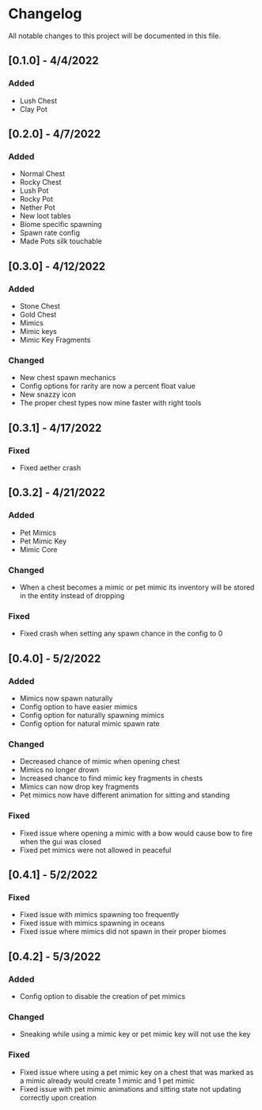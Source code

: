 # Changelog

All notable changes to this project will be documented in this file.

## [0.1.0] - 4/4/2022
### Added
- Lush Chest
- Clay Pot

## [0.2.0] - 4/7/2022
### Added
- Normal Chest
- Rocky Chest
- Lush Pot
- Rocky Pot
- Nether Pot
- New loot tables
- Biome specific spawning
- Spawn rate config
- Made Pots silk touchable

## [0.3.0] - 4/12/2022
### Added
- Stone Chest
- Gold Chest
- Mimics
- Mimic keys
- Mimic Key Fragments
### Changed
- New chest spawn mechanics
- Config options for rarity are now a percent float value
- New snazzy icon
- The proper chest types now mine faster with right tools

## [0.3.1] - 4/17/2022
### Fixed
- Fixed aether crash

## [0.3.2] - 4/21/2022
### Added
- Pet Mimics
- Pet Mimic Key
- Mimic Core
### Changed
- When a chest becomes a mimic or pet mimic its inventory will be stored in the entity instead of dropping
### Fixed
- Fixed crash when setting any spawn chance in the config to 0

## [0.4.0] - 5/2/2022
### Added
- Mimics now spawn naturally
- Config option to have easier mimics
- Config option for naturally spawning mimics
- Config option for natural mimic spawn rate
### Changed
- Decreased chance of mimic when opening chest
- Mimics no longer drown
- Increased chance to find mimic key fragments in chests
- Mimics can now drop key fragments
- Pet mimics now have different animation for sitting and standing
### Fixed
- Fixed issue where opening a mimic with a bow would cause bow to fire when the gui was closed
- Fixed pet mimics were not allowed in peaceful

## [0.4.1] - 5/2/2022
### Fixed
- Fixed issue with mimics spawning too frequently
- Fixed issue with mimics spawning in oceans
- Fixed issue where mimics did not spawn in their proper biomes

## [0.4.2] - 5/3/2022
### Added
- Config option to disable the creation of pet mimics
### Changed
- Sneaking while using a mimic key or pet mimic key will not use the key
### Fixed
- Fixed issue where using a pet mimic key on a chest that was marked as a mimic already would create 1 mimic and 1 pet mimic
- Fixed issue with pet mimic animations and sitting state not updating correctly upon creation